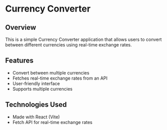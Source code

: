 # Currency Converter

## Overview
This is a simple Currency Converter application that allows users to convert between different currencies using real-time exchange rates.

## Features
- Convert between multiple currencies
- Fetches real-time exchange rates from an API
- User-friendly interface
- Supports multiple currencies

## Technologies Used
- Made with React (Vite)
- Fetch API for real-time exchange rates
